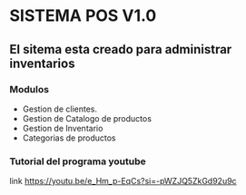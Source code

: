 # SISTEMA POS V1.0

## El sitema esta creado para administrar inventarios

### Modulos
*   Gestion de clientes.
*   Gestion de Catalogo de productos
*   Gestion de Inventario
*   Categorias de productos
### Tutorial del programa youtube
link   https://youtu.be/e_Hm_p-EqCs?si=-pWZJQ5ZkGd92u9c